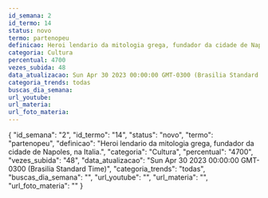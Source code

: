 ```yaml
---
id_semana: 2
id_termo: 14
status: novo
termo: partenopeu
definicao: Heroi lendario da mitologia grega, fundador da cidade de Napoles, na Italia.
categoria: Cultura
percentual: 4700
vezes_subida: 48
data_atualizacao: Sun Apr 30 2023 00:00:00 GMT-0300 (Brasilia Standard Time)
categoria_trends: todas
buscas_dia_semana: 
url_youtube: 
url_materia: 
url_foto_materia: 
---
```


{
  "id_semana": "2",
  "id_termo": "14",
  "status": "novo",
  "termo": "partenopeu",
  "definicao": "Heroi lendario da mitologia grega, fundador da cidade de Napoles, na Italia.",
  "categoria": "Cultura",
  "percentual": "4700",
  "vezes_subida": "48",
  "data_atualizacao": "Sun Apr 30 2023 00:00:00 GMT-0300 (Brasilia Standard Time)",
  "categoria_trends": "todas",
  "buscas_dia_semana": "",
  "url_youtube": "",
  "url_materia": "",
  "url_foto_materia": ""
}